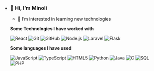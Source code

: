
- <!-- 🌱 I’m currently learning ...
- 💞️ I’m looking to collaborate on ...
- 📫 How to reach me ...
-->


<!---
110min/110min is a ✨ special ✨ repository because its `README.md` (this file) appears on your GitHub profile.
You can click the Preview link to take a look at your changes.
--->

### 👋 Hi, I’m Minoli

- 👀 I’m interested in learning new technologies 

**Some Technologies I have worked with**

![React](https://img.shields.io/badge/-React-000000?style=flat&logo=React&logoColor=61DAFB)
![Git](https://img.shields.io/badge/-Git-000000?style=flat&logo=git&logoColor=F05032)
![GitHub](https://img.shields.io/badge/-GitHub-000000?style=flat&logo=github&logoColor=FFFFFF)
![Node.js](https://img.shields.io/badge/-Node.js-000000?style=flat&logo=node.js&logoColor=339933)
![Laravel](https://img.shields.io/badge/-Laravel-000000?style=flat&logo=laravel&logoColor=FF0000)
![Flask](https://img.shields.io/badge/-Flask-000000?style=flat&logo=laravel&logoColor=FF0000)


**Some languages I have used**

![JavaScript](https://img.shields.io/badge/-JavaScript-000000?style=flat&logo=javascript)
![TypeScript](https://img.shields.io/badge/-TypeScript-000000?style=flat&logo=typescript&logoColor=007ACC)
![HTML5](https://img.shields.io/badge/-HTML5-000000?style=flat&logo=HTML5)
![Python](https://img.shields.io/badge/-Python-000000?style=flat&logo=python)
![Java](https://img.shields.io/badge/-Java-000000?style=flat&logo=Java&logoColor=007396)
![C](https://img.shields.io/badge/-C-000000?style=flat&logo=C)
![SQL](https://img.shields.io/badge/-SQL-000000?style=flat&logo=MySQL)
![PHP](https://img.shields.io/badge/-PHP-000000?style=flat&logo=PHP)


<!-- [![Top Langs](https://github-readme-stats.vercel.app/api/top-langs/?username=110min&theme=dark)](https://github.com/110min/github-readme-stats) -->
